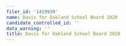 ```yaml
---
filer_id: '1419930'
name: Davis for Oakland School Board 2020
candidate_controlled_id: ''
data_warning: ''
title: Davis for Oakland School Board 2020
---
```

